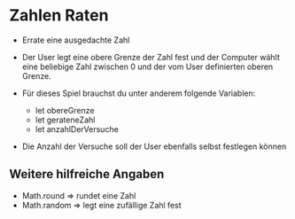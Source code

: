 # Zahlen Raten

- Errate eine ausgedachte Zahl

- Der User legt eine obere Grenze der Zahl fest und der Computer wählt eine beliebige Zahl zwischen 0 und der vom User definierten oberen Grenze.

- Für dieses Spiel brauchst du unter anderem folgende Variablen:
    - let obereGrenze
    - let gerateneZahl
    - let anzahlDerVersuche

- Die Anzahl der Versuche soll der User ebenfalls selbst festlegen können


## Weitere hilfreiche Angaben

- Math.round => rundet eine Zahl
- Math.random => legt eine zufällige Zahl fest